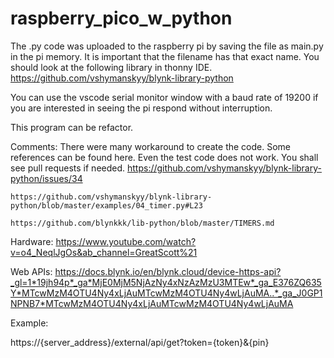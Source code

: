 # raspberry_pico_w_python

The .py code was uploaded to the raspberry pi by saving the file as main.py in the pi memory. It is important that the filename has that exact name.
You should look at the following library in thonny IDE.
https://github.com/vshymanskyy/blynk-library-python

You can use the vscode serial monitor window with a baud rate of 19200 if you are interested in seeing the pi respond without interruption. 

This program can be refactor. 

Comments:
    There were many workaround to create the code. Some references can be found here. Even the test code does not work. You shall see pull requests if needed.
    https://github.com/vshymanskyy/blynk-library-python/issues/34

    https://github.com/vshymanskyy/blynk-library-python/blob/master/examples/04_timer.py#L23

    https://github.com/blynkkk/lib-python/blob/master/TIMERS.md
    

Hardware:
    https://www.youtube.com/watch?v=o4_NeqlJgOs&ab_channel=GreatScott%21

Web APIs:
https://docs.blynk.io/en/blynk.cloud/device-https-api?_gl=1*19jh94p*_ga*MjE0MjM5NjAzNy4xNzAzMzU3MTEw*_ga_E376ZQ635Y*MTcwMzM4OTU4Ny4xLjAuMTcwMzM4OTU4Ny4wLjAuMA..*_ga_J0GP1NPNB7*MTcwMzM4OTU4Ny4xLjAuMTcwMzM4OTU4Ny4wLjAuMA

Example:

https://{server_address}/external/api/get?token={token}&{pin}